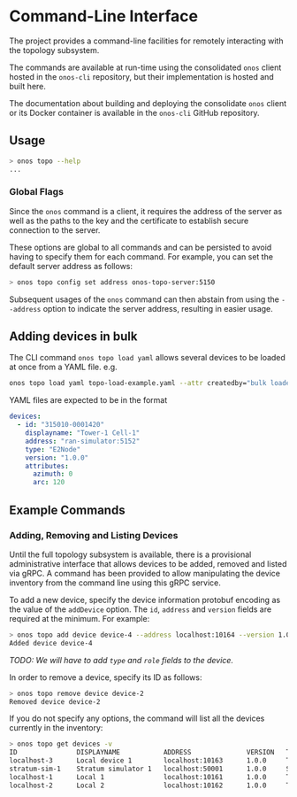 # Command-Line Interface
The project provides a command-line facilities for remotely 
interacting with the topology subsystem.

The commands are available at run-time using the consolidated `onos` client hosted in 
the `onos-cli` repository, but their implementation is hosted and built here.

The documentation about building and deploying the consolidate `onos` client or its Docker container
is available in the `onos-cli` GitHub repository.

## Usage
```bash
> onos topo --help
...
```

### Global Flags
Since the `onos` command is a client, it requires the address of the server as well
as the paths to the key and the certificate to establish secure connection to the 
server.

These options are global to all commands and can be persisted to avoid having to
specify them for each command. For example, you can set the default server address
as follows:
```bash
> onos topo config set address onos-topo-server:5150
```

Subsequent usages of the `onos` command can then abstain from using the `--address` 
option to indicate the server address, resulting in easier usage.

## Adding devices in bulk
The CLI command `onos topo load yaml` allows several devices to be loaded at once
from a YAML file. e.g.
```bash
onos topo load yaml topo-load-example.yaml --attr createdby="bulk loader"
```

YAML files are expected to be in the format
```yaml
devices:
  - id: "315010-0001420"
    displayname: "Tower-1 Cell-1"
    address: "ran-simulator:5152"
    type: "E2Node"
    version: "1.0.0"
    attributes:
      azimuth: 0
      arc: 120
```

## Example Commands

### Adding, Removing and Listing Devices
Until the full topology subsystem is available, there is a provisional 
administrative interface that allows devices to be added, removed and listed via gRPC.
A command has been provided to allow manipulating the device inventory from the command
line using this gRPC service.

To add a new device, specify the device information protobuf encoding as the value of the 
`addDevice` option. The `id`, `address` and `version` fields are required at the minimum.
For example:

```bash
> onos topo add device device-4 --address localhost:10164 --version 1.0.0
Added device device-4
```

_TODO: We will have to add `type` and `role` fields to the device._

In order to remove a device, specify its ID as follows:
```bash
> onos topo remove device device-2 
Removed device device-2
```

If you do not specify any options, the command will list all the devices currently in the inventory:
```bash
> onos topo get devices -v
ID               DISPLAYNAME           ADDRESS              VERSION   TYPE        STATE   USER           PASSWORD   ATTRIBUTES
localhost-3      Local device 1        localhost:10163      1.0.0     TestDevice                                    createdby: test
stratum-sim-1    Stratum simulator 1   localhost:50001      1.0.0     Stratum
localhost-1      Local 1               localhost:10161      1.0.0     TestDevice          devicesim      notused
localhost-2      Local 2               localhost:10162      1.0.0     TestDevice
```
